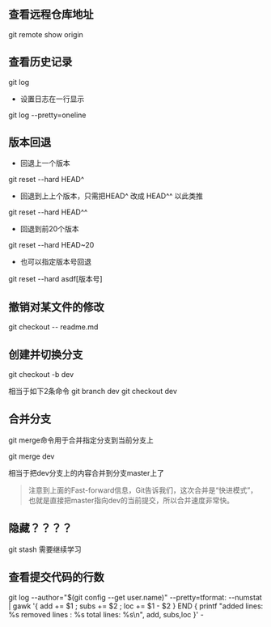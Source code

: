 ## 查看远程仓库地址

git remote show origin

## 查看历史记录

git log

- 设置日志在一行显示

git log --pretty=oneline

## 版本回退

- 回退上一个版本

git reset --hard HEAD^

- 回退到上上个版本，只需把HEAD^ 改成 HEAD^^ 以此类推

git reset --hard HEAD^^

- 回退到前20个版本

git reset --hard HEAD~20

- 也可以指定版本号回退

git reset --hard asdf[版本号]


## 撤销对某文件的修改

git checkout -- readme.md

## 创建并切换分支

git checkout -b dev

相当于如下2条命令
git branch dev
git checkout dev

## 合并分支

git merge命令用于合并指定分支到当前分支上

git merge dev 

相当于把dev分支上的内容合并到分支master上了

> 注意到上面的Fast-forward信息，Git告诉我们，这次合并是“快进模式”，也就是直接把master指向dev的当前提交，所以合并速度非常快。

## 隐藏？？？？

git stash 需要继续学习

## 查看提交代码的行数

git log --author="$(git config --get user.name)" --pretty=tformat: --numstat | gawk '{ add += $1 ; subs += $2 ; loc += $1 - $2 } END { printf "added lines: %s removed lines : %s total lines: %s\n", add, subs,loc }' -



















